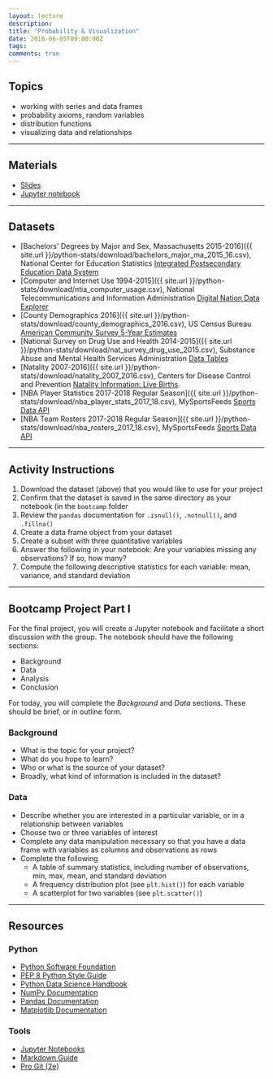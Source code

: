 ```yaml
---
layout: lecture
description: 
title: "Probability & Visualization"
date: 2018-06-05T09:00:00Z
tags:
comments: true
---
```


## Topics
 * working with series and data frames
 * probability axioms, random variables
 * distribution functions
 * visualizing data and relationships

-----

## Materials
 * <a target="_blank" href="{{ site.url }}/python-stats/download/lec3_visualization.pdf">Slides</a>
* <a target="_blank" href="{{ site.url }}/python-stats/download/lec3_visualization.ipynb">Jupyter notebook</a>

-----

## Datasets
 * [Bachelors' Degrees by Major and Sex, Massachusetts 2015-2016]({{ site.url }}/python-stats/download/bachelors_major_ma_2015_16.csv), National Center for Education Statistics <a href="https://nces.ed.gov/ipeds/datacenter/InstitutionByName.aspx" target="_blank">Integrated Postsecondary Education Data System</a>
 * [Computer and Internet Use 1994-2015]({{ site.url }}/python-stats/download/ntia_computer_usage.csv), National Telecommunications and Information Administration <a href="https://www.ntia.doc.gov/data/digital-nation-data-explorer#sel=internetUser&disp=map" target="_blank">Digital Nation Data Explorer</a>
 * [County Demographics 2016]({{ site.url }}/python-stats/download/county_demographics_2016.csv), US Census Bureau <a href="https://www.census.gov/data/developers/data-sets/acs-5year.html" target="_blank">American Community Survey 5-Year Estimates</a>
 * [National Survey on Drug Use and Health 2014-2015]({{ site.url }}/python-stats/download/nat_survey_drug_use_2015.csv), Substance Abuse and Mental Health Services Administration <a href="https://www.samhsa.gov/data/data-we-collect/nsduh-national-survey-drug-use-and-health" target="_blank">Data Tables</a>
 * [Natality 2007-2016]({{ site.url }}/python-stats/download/natality_2007_2016.csv), Centers for Disease Control and Prevention <a href="https://wonder.cdc.gov/natality.html" target="_blank">Natality Information: Live Births</a>
 * [NBA Player Statistics 2017-2018 Regular Season]({{ site.url }}/python-stats/download/nba_player_stats_2017_18.csv), MySportsFeeds <a href="https://www.mysportsfeeds.com/data-feeds/" target="_blank">Sports Data API</a>
 * [NBA Team Rosters 2017-2018 Regular Season]({{ site.url }}/python-stats/download/nba_rosters_2017_18.csv), MySportsFeeds <a href="https://www.mysportsfeeds.com/data-feeds/" target="_blank">Sports Data API</a>

-----

## Activity Instructions
 1. Download the dataset (above) that you would like to use for your project
 2. Confirm that the dataset is saved in the same directory as your notebook (in the `bootcamp` folder
 3. Review the `pandas` documentation for `.isnull()`, `.notnull()`, and `.fillna()`
 4. Create a data frame object from your dataset
 5. Create a subset with three quantitative variables
 6. Answer the following in your notebook: Are your variables missing any observations? If so, how many?
 7. Compute the following descriptive statistics for each variable: mean, variance, and standard deviation

-----

## Bootcamp Project Part I
For the final project, you will create a Jupyter notebook and facilitate a short discussion with the group. The notebook should have the following sections:
  * Background
  * Data
  * Analysis
  * Conclusion

For today, you will complete the *Background* and *Data* sections.  These should be brief, or in outline form.  

### Background
 * What is the topic for your project?
 * What do you hope to learn?
 * Who or what is the source of your dataset?
 * Broadly, what kind of information is included in the dataset?

### Data
 * Describe whether you are interested in a particular variable, or in a relationship between variables
 * Choose two or three variables of interest 
 * Complete any data manipulation necessary so that you have a data frame with variables as columns and observations as rows
 * Complete the following
    * A table of summary statistics, including number of observations, min, max, mean, and standard deviation
    * A frequency distribution plot (see `plt.hist()`) for each variable
    * A scatterplot for two variables (see `plt.scatter()`)

-----

## Resources

### Python
 * <a href="https://www.python.org/" target="_blank">Python Software Foundation</a>
 * <a href="http://pep8.org/" target="_blank">PEP 8 Python Style Guide</a>
 * <a href="https://jakevdp.github.io/PythonDataScienceHandbook/index.html" target="_blank">Python Data Science Handbook</a>
 * <a href="https://docs.scipy.org/doc/numpy/" target="_blank">NumPy Documentation</a>
 * <a href="http://pandas.pydata.org/pandas-docs/stable/" target="_blank">Pandas Documentation</a>
 * <a href="https://matplotlib.org/" target="_blank">Matplotlib Documentation</a>

### Tools
 * <a href="https://jupyter.org/" target="_blank">Jupyter Notebooks</a>
 * <a href="https://www.markdownguide.org/" target="_blank">Markdown Guide</a>
 * <a href="https://git-scm.com/book/en/v2" target="_blank">Pro Git (2e)</a>
